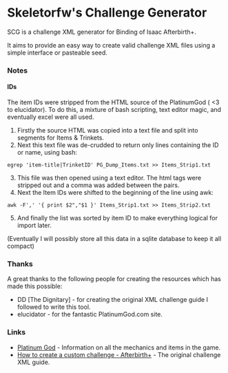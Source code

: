 # Skeletorfw's Challenge Generator
SCG is a challenge XML generator for Binding of Isaac Afterbirth+.

It aims to provide an easy way to create valid challenge XML files using a simple interface or pasteable seed.

### Notes
#### IDs
The item IDs were stripped from the HTML source of the PlatinumGod ( <3 to elucidator). To do this, a mixture of bash scripting, text editor magic, and eventually excel were all used.

1. Firstly the source HTML was copied into a text file and split into segments for Items & Trinkets.
2. Next this text file was de-crudded to return only lines containing the ID or name, using bash:
```shell
egrep 'item-title|TrinketID' PG_Dump_Items.txt >> Items_Strip1.txt
```

3. This file was then opened using a text editor. The html tags were stripped out and a comma was added between the pairs.
4. Next the Item IDs were shifted to the beginning of the line using awk:
```shell
awk -F',' '{ print $2","$1 }' Items_Strip1.txt >> Items_Strip2.txt
```
5. And finally the list was sorted by item ID to make everything logical for import later.

(Eventually I will possibly store all this data in a sqlite database to keep it all compact)

### Thanks
A great thanks to the following people for creating the resources which has made this possible:
* DD [The Dignitary] - for creating the original XML challenge guide I followed to write this tool.
* elucidator - for the fantastic PlatinumGod.com site.

### Links

* [Platinum God](http://platinumgod.co.uk/) - Information on all the mechanics and items in the game.
* [How to create a custom challenge - Afterbirth+](http://steamcommunity.com/sharedfiles/filedetails/?id=835061601) - The original challenge XML guide.